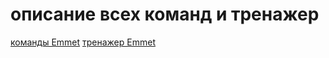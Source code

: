 # описание всех команд и тренажер 
[команды Emmet](https://dwstroy.ru/stail/plaginy-rasshireniya/emmet-shpargalka/)
[тренажер Emmet](https://epixx.github.io/emmet/)
